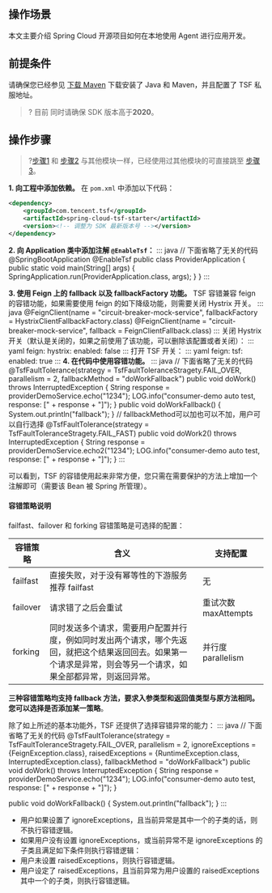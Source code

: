 ## 操作场景
本文主要介绍 Spring Cloud 开源项目如何在本地使用 Agent 进行应用开发。

## 前提条件
请确保您已经参见 [下载 Maven](https://cloud.tencent.com/document/product/649/20231) 下载安装了 Java 和 Maven，并且配置了 TSF 私服地址。

> ? 目前 同时请确保 SDK 版本高于**2020**。

## 操作步骤
>?[步骤1](#step1) 和 [步骤2](#step2) 与其他模块一样，已经使用过其他模块的可直接跳至 [步骤3](#step3)。

[](id:step1)
**1. 向工程中添加依赖。**
在 `pom.xml` 中添加以下代码：
```xml
<dependency>
    <groupId>com.tencent.tsf</groupId>
    <artifactId>spring-cloud-tsf-starter</artifactId>
    <version><!-- 调整为 SDK 最新版本号 --></version> 
</dependency>
```
**[](id:step2)2. 向 Application 类中添加注解 `@EnableTsf`：**
<dx-codeblock>
:::  java
// 下面省略了无关的代码
@SpringBootApplication
@EnableTsf
public class ProviderApplication {
    public static void main(String[] args) {
        SpringApplication.run(ProviderApplication.class, args);
    }
}
:::
</dx-codeblock>

**[](id:step3)3. 使用 Feign 上的 fallback 以及 fallbackFactory 功能。** 
TSF 容错兼容 feign 的容错功能，如果需要使用 feign 的如下降级功能，则需要关闭 Hystrix 开关。
<dx-codeblock>
:::  java
@FeignClient(name = "circuit-breaker-mock-service", fallbackFactory = HystrixClientFallbackFactory.class)
@FeignClient(name = "circuit-breaker-mock-service", fallback = FeignClientFallback.class)
:::
</dx-codeblock>
关闭 Hystrix 开关（默认是关闭的，如果之前使用了该功能，可以删除该配置或者关闭）：
<dx-codeblock>
:::  yaml
feign:
  hystrix:
    enabled: false
:::
</dx-codeblock>
打开 TSF 开关：
<dx-codeblock>
:::  yaml
feign:
  tsf:
    enabled: true
:::
</dx-codeblock>
<b>4. 在代码中使用容错功能。</b>
<dx-codeblock>
:::  java
// 下面省略了无关的代码
@TsfFaultTolerance(strategy = TsfFaultToleranceStragety.FAIL_OVER, parallelism = 2, fallbackMethod = "doWorkFallback")
public void doWork() throws InterruptedException {
    String response = providerDemoService.echo("1234");
    LOG.info("consumer-demo auto test, response: [" + response + "]");
}
public void doWorkFallback() {
    System.out.println("fallback");
}
// fallbackMethod可以加也可以不加，用户可以自行选择
@TsfFaultTolerance(strategy = TsfFaultToleranceStragety.FAIL_FAST)
public void doWork2() throws InterruptedException {
    String response = providerDemoService.echo2("1234");
    LOG.info("consumer-demo auto test, response: [" + response + "]");
}
:::
</dx-codeblock>

可以看到，TSF 的容错使用起来非常方便，您只需在需要保护的方法上增加一个注解即可（需要该 Bean 被 Spring 所管理）。

#### 容错策略说明
failfast、failover 和 forking 容错策略是可选择的配置：

|容错策略|含义|支持配置|
|----|----|-----|
|failfast|直接失败，对于没有幂等性的下游服务推荐 failfast|无|
|failover|请求错了之后会重试|重试次数 maxAttempts|
|forking|同时发送多个请求，需要用户配置并行度，例如同时发出两个请求，哪个先返回，就把这个结果返回回去。如果第一个请求是异常，则会等另一个请求，如果全部都异常，则返回异常。|并行度 parallelism|

**三种容错策略均支持 fallback 方法，要求入参类型和返回值类型与原方法相同。您可以选择是否添加某一策略**。

除了如上所述的基本功能外，TSF 还提供了选择容错异常的能力：
<dx-codeblock>
:::  java
// 下面省略了无关的代码
@TsfFaultTolerance(strategy = TsfFaultToleranceStragety.FAIL_OVER, parallelism = 2, ignoreExceptions = {FeignException.class}, raisedExceptions = {RuntimeException.class, InterruptedException.class}, fallbackMethod = "doWorkFallback")
public void doWork() throws InterruptedException {
    String response = providerDemoService.echo("1234");
    LOG.info("consumer-demo auto test, response: [" + response + "]");
}

public void doWorkFallback() {
    System.out.println("fallback");
}
:::
</dx-codeblock>

- 用户如果设置了 ignoreExceptions，且当前异常是其中一个的子类的话，则不执行容错逻辑。
- 如果用户没有设置 ignoreExceptions，或当前异常不是 ignoreExceptions 的子类且满足如下条件则执行容错逻辑：
 - 用户未设置 raisedExceptions，则执行容错逻辑。
 - 用户设定了 raisedExceptions，且当前异常为用户设置的 raisedExceptions 其中一个的子类，则执行容错逻辑。


